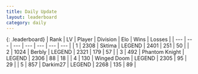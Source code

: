 ```yaml
---
title: Daily Update
layout: leaderboard
category: daily
---
```


{: .leaderboard}
| Rank | LV | Player | Division | Elo | Wins | Losses |
| --- | --- | --- | --- | --- | --- | --- |
| <span data-change="0">1</span> | 2308 | <span title="ID: 353063">Sktima</span> | LEGEND | <span data-change="0">2401</span> | <span data-change="0">251</span> | <span data-change="0">50</span> |
| <span data-change="3">2</span> | 1024 | <span title="ID: 402846">Berbly</span> | LEGEND | <span data-change="64">2321</span> | <span data-change="27">179</span> | <span data-change="5">57</span> |
| <span data-change="-1">3</span> | 492 | <span title="ID: 742939">Phantom Knight</span> | LEGEND | <span data-change="26">2306</span> | <span data-change="9">88</span> | <span data-change="1">18</span> |
| <span data-change="-1">4</span> | 130 | <span title="ID: 744396">Winged Doom</span> | LEGEND | <span data-change="29">2305</span> | <span data-change="6">95</span> | <span data-change="0">29</span> |
| <span data-change="-1">5</span> | 857 | <span title="ID: 694036">Darkim27</span> | LEGEND | <span data-change="0">2268</span> | <span data-change="0">135</span> | <span data-change="0">89</span> |